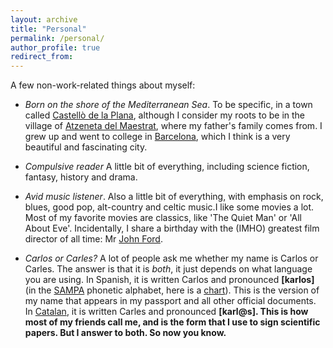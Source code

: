 ```yaml
---
layout: archive
title: "Personal"
permalink: /personal/
author_profile: true
redirect_from:
---
```

A few non-work-related things about myself:

* *Born on the shore of the Mediterranean Sea*. To be specific, in a town called 
<a href="http://en.wikipedia.org/wiki/Castell%C3%B3n_de_la_Plana">Castell&ograve; de la Plana</a>, although I consider my roots to be 
in the village of <a href="http://www.atzenetadelmaestrat.es/">Atzeneta del Maestrat</a>, where my father's family comes from. I grew up and went to college in 
<a href="http://en.wikipedia.org/wiki/Barcelona">Barcelona</a>, which I think is a very beautiful and fascinating city.

* *Compulsive reader* A little bit of everything, including science fiction, fantasy, history and drama. 
						
* *Avid music listener*. Also a little bit of everything, with emphasis on rock, blues, good pop, alt-country and celtic music.I like some movies a lot</b>. Most of my favorite movies are classics, like 'The Quiet Man' or 'All About Eve'. Incidentally, I share a birthday with the (IMHO) greatest film director of all time: Mr <a href="http://en.wikipedia.org/wiki/John_Ford">John Ford</a>.
				
* *Carlos or Carles?* A lot of people ask me whether my name is Carlos or Carles. The answer is that it is <i>both</i>, it just depends on 
what language you are using. In Spanish, it is written Carlos and pronounced <b>[karlos]</b> (in the <a href="http://en.wikipedia.org/wiki/SAMPA">SAMPA</a> phonetic alphabet, 
here is a <a href="http://en.wikipedia.org/wiki/SAMPA_chart">chart</a>). This is the version of my name that appears in my passport and all other official documents. 
In <a href="http://en.wikipedia.org/wiki/Catalan_language">Catalan</a>, it is written Carles and pronounced <b>[karl@s]. This is how most of my friends call me, and is the form that I use to sign scientific papers. But I answer to both. So now you know.
